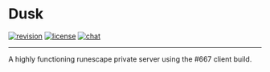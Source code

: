 # Dusk


[![revision][rev-badge]][patch] [![license][license-badge]][isc] [![chat][discord-badge]][discord]

[isc]: https://opensource.org/licenses/isc
[license]: https://github.com/rsmod/rsmod/blob/master/LICENSE.md
[discord]: https://discord.gg/Nv692APkVk
[patch]: https://oldschool.runescape.wiki/w/Update:God_Wars_Instancing_and_Soul_Wars_Improvements
[rev-badge]: https://img.shields.io/badge/revision-667-important
[license-badge]: https://img.shields.io/badge/license-ISC-informational
[discord-badge]: https://img.shields.io/discord/238151952121331712?color=%237289da&logo=discord

---
A highly functioning runescape private server using the #667 client build.
